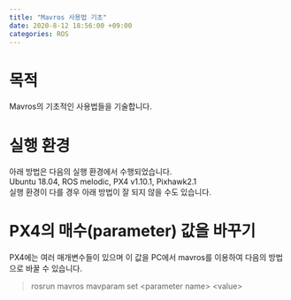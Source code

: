 ```yaml
---
title: "Mavros 사용법 기초"
date: 2020-8-12 18:56:00 +09:00
categories: ROS
---
```


# 목적
Mavros의 기초적인 사용법들을 기술합니다.

# 실행 환경
아래 방법은 다음의 실행 환경에서 수행되었습니다.   
Ubuntu 18.04, ROS melodic, PX4 v1.10.1, Pixhawk2.1   
실행 환경이 다를 경우 아래 방법이 잘 되지 않을 수도 있습니다.

# PX4의 매수(parameter) 값을 바꾸기
PX4에는 여러 매개변수들이 있으며 이 값을 PC에서 mavros를 이용하여 다음의 방법으로 바꿀 수 있습니다.   
> rosrun mavros mavparam set &lt;parameter name&gt; &lt;value&gt;
